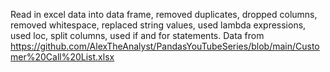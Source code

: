 Read in excel data into data frame, removed duplicates, dropped columns, removed whitespace, replaced string values, used lambda expressions, used loc, split columns, used if and for statements. Data from https://github.com/AlexTheAnalyst/PandasYouTubeSeries/blob/main/Customer%20Call%20List.xlsx
